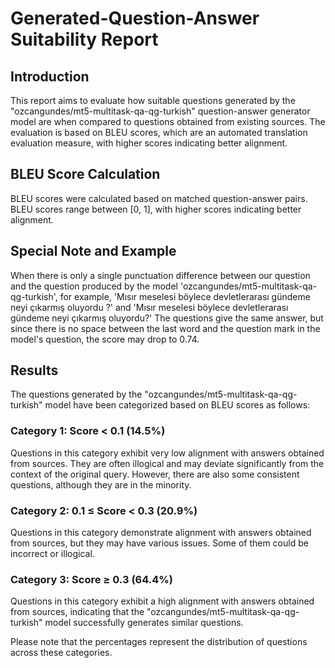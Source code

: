 # Generated-Question-Answer Suitability Report

## Introduction

This report aims to evaluate how suitable questions generated by the "ozcangundes/mt5-multitask-qa-qg-turkish" question-answer generator model are when compared to questions obtained from existing sources. The evaluation is based on BLEU scores, which are an automated translation evaluation measure, with higher scores indicating better alignment.

## BLEU Score Calculation

BLEU scores were calculated based on matched question-answer pairs. BLEU scores range between [0, 1], with higher scores indicating better alignment.

## Special Note and Example

When there is only a single punctuation difference between our question and the question produced by the model 'ozcangundes/mt5-multitask-qa-qg-turkish', for example, 'Mısır meselesi böylece devletlerarası gündeme neyi çıkarmış oluyordu ?' and 'Mısır meselesi böylece devletlerarası gündeme neyi çıkarmış oluyordu?' The questions give the same answer, but since there is no space between the last word and the question mark in the model's question, the score may drop to 0.74.

## Results

The questions generated by the "ozcangundes/mt5-multitask-qa-qg-turkish" model have been categorized based on BLEU scores as follows:

### Category 1: Score < 0.1 (14.5%)

Questions in this category exhibit very low alignment with answers obtained from sources. They are often illogical and may deviate significantly from the context of the original query. However, there are also some consistent questions, although they are in the minority.

### Category 2: 0.1 ≤ Score < 0.3 (20.9%)

Questions in this category demonstrate alignment with answers obtained from sources, but they may have various issues. Some of them could be incorrect or illogical.

### Category 3: Score ≥ 0.3 (64.4%)

Questions in this category exhibit a high alignment with answers obtained from sources, indicating that the "ozcangundes/mt5-multitask-qa-qg-turkish" model successfully generates similar questions.

Please note that the percentages represent the distribution of questions across these categories.
